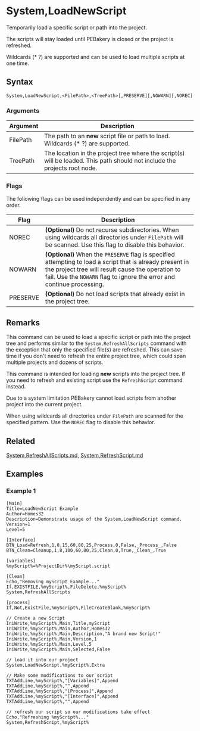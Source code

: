 # System,LoadNewScript

Temporarily load a specific script or path into the project.

The scripts will stay loaded until PEBakery is closed or the project is refreshed.

Wildcards (* ?) are supported and can be used to load multiple scripts at one time.

## Syntax

```pebakery
System,LoadNewScript,<FilePath>,<TreePath>[,PRESERVE][,NOWARN][,NOREC]
```

### Arguments

| Argument | Description |
| --- | --- |
| FilePath | The path to an **new** script file or path to load. Wildcards (* ?) are supported. |
| TreePath | The location in the project tree where the script(s) will be loaded. This path should not include the projects root node. |

### Flags

The following flags can be used independently and can be specified in any order.

| Flag | Description |
| --- | --- |
| NOREC | **(Optional)** Do not recurse subdirectories. When using wildcards all directories under `FilePath` will be scanned. Use this flag to disable this behavior. |
| NOWARN | **(Optional)** When the `PRESERVE` flag is specified attempting to load a script that is already present in the project tree will result cause the operation to fail. Use the `NOWARN` flag to ignore the error and continue processing. |
| PRESERVE | **(Optional)** Do not load scripts that already exist in the project tree. |

## Remarks

This command can be used to load a specific script or path into the project tree and performs similar to the `System,RefreshAllScripts` command with the exception that only the specified file(s) are refreshed. This can save time if you don't need to refresh the entire project tree, which could span multiple projects and dozens of scripts.

This command is intended for loading **new** scripts into the project tree. If you need to refresh and existing script use the `RefreshScript` command instead.

Due to a system limitation PEBakery cannot load scripts from another project into the current project.

When using wildcards all directories under `FilePath` are scanned for the specified pattern. Use the `NOREC` flag to disable this behavior.

## Related

[System,RefreshAllScripts.md](./RefreshAllScripts.md), [System,RefreshScript.md](./RefreshScript.md)

## Examples

### Example 1

```pebakery
[Main]
Title=LoadNewScript Example
Author=Homes32
Description=Demonstrate usage of the System,LoadNewScript command.
Version=1
Level=5

[Interface]
BTN_Load=Refresh,1,8,15,60,80,25,Process,0,False,_Process_,False
BTN_Clean=Cleanup,1,8,100,60,80,25,Clean,0,True,_Clean_,True

[variables]
%myScript%=%ProjectDir%\myScript.script

[Clean]
Echo,"Removing myScript Example..."
If,EXISTFILE,%myScript%,FileDelete,%myScript%
System,RefreshAllScripts

[process]
If,Not,ExistFile,%myScript%,FileCreateBlank,%myScript%

// Create a new Script
IniWrite,%myScript%,Main,Title,myScript
IniWrite,%myScript%,Main,Author,Homes32
IniWrite,%myScript%,Main,Description,"A brand new Script!"
IniWrite,%myScript%,Main,Version,1
IniWrite,%myScript%,Main,Level,5
IniWrite,%myScript%,Main,Selected,False

// load it into our project
System,LoadNewScript,%myScript%,Extra

// Make some modifications to our script
TXTAddLine,%myScript%,"[Variables]",Append
TXTAddLine,%myScript%,"",Append
TXTAddLine,%myScript%,"[Process]",Append
TXTAddLine,%myScript%,"[Interface]",Append
TXTAddLine,%myScript%,"",Append

// refresh our script so our modifications take effect
Echo,"Refreshing %myScript%..."
System,RefreshScript,%myScript%
```